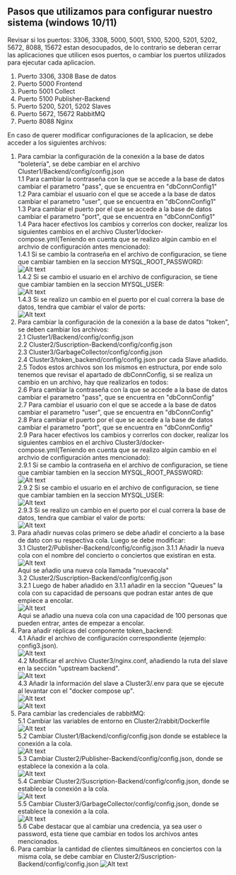 ## Pasos que utilizamos para configurar nuestro sistema (windows 10/11)
Revisar si los puertos:  3306, 3308, 5000, 5001, 5100, 5200, 5201, 5202, 5672, 8088, 15672  estan desocupados, de lo contrario se deberan cerrar las aplicaciones que utilicen esos puertos, o cambiar los puertos utilizados para ejecutar cada aplicacion.   
  1.  Puerto 3306, 3308 Base de datos     
  2.  Puerto 5000 Frontend     
  3.  Puerto 5001 Collect     
  4.  Puerto 5100 Publisher-Backend     
  5.  Puerto 5200, 5201, 5202 Slaves    
  6.  Puerto 5672, 15672 RabbitMQ     
  7.  Puerto 8088 Nginx   
  
En caso de querer modificar configuraciones de la aplicacion, se debe acceder a los siguientes archivos:  
   1. Para cambiar la configuración de la conexión a la base de datos "boletería", se debe cambiar en el archivo Cluster1/Backend/config/config.json  
      1.1 Para cambiar la contraseña con la que se accede a la base de datos cambiar el parametro "pass", que se encuentra en "dbConnConfig1"  
      1.2 Para cambiar el usuario con el que se accede a la base de datos cambiar el parametro "user", que se encuentra en "dbConnConfig1"  
      1.3 Para cambiar el puerto por el que se accede a la base de datos cambiar el parametro "port", que se encuentra en "dbConnConfig1"  
      1.4 Para hacer efectivos los cambios y correrlos con docker, realizar los siguientes cambios en el archivo Cluster1/docker-compose.yml(Teniendo en cuenta que se realizo algún cambio en el archvio de configuración antes mencionado):  
         1.4.1 Si se cambio la contraseña en el archivo de configuracion, se tiene que cambiar tambien en la seccion MYSQL_ROOT_PASSWORD:  
            ![Alt text](images/image-2.png)   
         1.4.2 Si se cambio el usuario en el archivo de configuracion, se tiene que cambiar tambien en la seccion MYSQL_USER:    
            ![Alt text](images/image-3.png)  
         1.4.3 Si se realizo un cambio en el puerto por el cual correra la base de datos, tendra que cambiar el valor de ports:  
            ![Alt text](images/image-4.png)  
   2. Para cambiar la configuración de la conexión a la base de datos "token", se deben cambiar los archivos:  
      2.1 Cluster1/Backend/config/config.json  
      2.2 Cluster2/Suscription-Backend/config/config.json  
      2.3 Cluster3/GarbageCollector/config/config.json  
      2.4 Cluster3/token_backend/config/config.json  por cada Slave añadido.  
      2.5 Todos estos archivos son los mismos en estructura, por ende solo tenemos que revisar el apartado de dbConnConfig, si se realiza un cambio en un archivo, hay que realizarlos en todos:  
      2.6 Para cambiar la contraseña con la que se accede a la base de datos cambiar el parametro "pass", que se encuentra en "dbConnConfig"  
      2.7 Para cambiar el usuario con el que se accede a la base de datos cambiar el parametro "user", que se encuentra en "dbConnConfig"   
      2.8 Para cambiar el puerto por el que se accede a la base de datos cambiar el parametro "port", que se encuentra en "dbConnConfig"  
      2.9 Para hacer efectivos los cambios y correrlos con docker, realizar los siguientes cambios en el archivo Cluster3/docker-compose.yml(Teniendo en cuenta que se realizo algún cambio en el archvio de configuración antes mencionado):  
         2.9.1 Si se cambio la contraseña en el archivo de configuracion, se tiene que cambiar tambien en la seccion MYSQL_ROOT_PASSWORD:  
            ![Alt text](images/image-5.png)  
         2.9.2 Si se cambio el usuario en el archivo de configuracion, se tiene que cambiar tambien en la seccion MYSQL_USER:  
            ![Alt text](images/image-6.png)  
         2.9.3 Si se realizo un cambio en el puerto por el cual correra la base de datos, tendra que cambiar el valor de ports:  
             ![Alt text](images/image-7.png)  
   3. Para añadir nuevas colas primero se debe añadir el concierto a la base de dato con su respectiva cola. Luego se debe modificar:  
      3.1 Cluster2/Publisher-Backend/config/config.json
         3.1.1 Añadir la nueva cola con el nombre del concierto o conciertos que existiran en esta.  
            ![Alt text](<images/image-1.png>)  
         Aqui se añadio una nueva cola llamada "nuevacola"  
      3.2 Cluster2/Suscription-Backend/config/config.json  
         3.2.1 Luego de haber añadido en 3.1.1 añadir en la seccion "Queues" la cola con su capacidad de persoans que podran estar antes de que empiece a encolar.  
            ![Alt text](images/image-8.png)  
         Aqui se añadio una nueva cola con una capacidad de 100 personas que pueden entrar, antes de empezar a encolar.
   4. Para añadir réplicas del componente token_backend:  
      4.1 Añadir el archivo de configuración correspondiente (ejemplo: config3.json).  
            ![Alt text](images/image-9.png)  
      4.2 Modificar el archivo Cluster3/nginx.conf, añadiendo la ruta del slave en la sección "upstream backend".  
            ![Alt text](images/image-10.png)  
      4.3 Añadir la información del slave a Cluster3/.env para que se ejecute al levantar con el "docker compose up".  
            ![Alt text](images/image-11.png)  
            ![Alt text](images/image-12.png)  
   5. Para cambiar las credenciales de rabbitMQ:  
      5.1 Cambiar las variables de entorno en Cluster2/rabbit/Dockerfile  
            ![Alt text](images/image-13.png)  
      5.2 Cambiar Cluster1/Backend/config/config.json donde se establece la conexión a la cola.  
            ![Alt text](images/image-14.png)  
      5.3 Cambiar Cluster2/Publisher-Backend/config/config.json, donde se establece la conexión a la cola.  
            ![Alt text](images/image-15.png)  
      5.4 Cambiar Cluster2/Suscription-Backend/config/config.json, donde se establece la conexión a la cola.  
            ![Alt text](images/image-16.png)  
      5.5 Cambiar Cluster3/GarbageCollector/config/config.json, donde se establece la conexión a la cola.  
            ![Alt text](images/image-17.png)  
      5.6 Cabe destacar que al cambiar una credencia, ya sea user o password, esta tiene que cambiar en todos los archivos antes mencionados.
   6. Para cambiar la cantidad de clientes simultáneos en conciertos con la misma cola, se debe cambiar en  Cluster2/Suscription-Backend/config/config.json
         ![Alt text](images/image-8.png)  